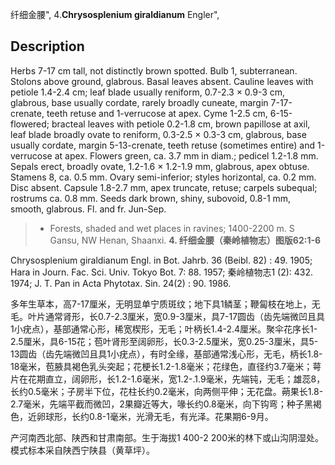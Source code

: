 纤细金腰",
4.**Chrysosplenium giraldianum** Engler",

## Description
Herbs 7-17 cm tall, not distinctly brown spotted. Bulb 1, subterranean. Stolons above ground, glabrous. Basal leaves absent. Cauline leaves with petiole 1.4-2.4 cm; leaf blade usually reniform, 0.7-2.3 × 0.9-3 cm, glabrous, base usually cordate, rarely broadly cuneate, margin 7-17-crenate, teeth retuse and 1-verrucose at apex. Cyme 1-2.5 cm, 6-15-flowered; bracteal leaves with petiole 0.2-1.8 cm, brown papillose at axil, leaf blade broadly ovate to reniform, 0.3-2.5 × 0.3-3 cm, glabrous, base usually cordate, margin 5-13-crenate, teeth retuse (sometimes entire) and 1-verrucose at apex. Flowers green, ca. 3.7 mm in diam.; pedicel 1.2-1.8 mm. Sepals erect, broadly ovate, 1.2-1.6 × 1.2-1.9 mm, glabrous, apex obtuse. Stamens 8, ca. 0.5 mm. Ovary semi-inferior; styles horizontal, ca. 0.2 mm. Disc absent. Capsule 1.8-2.7 mm, apex truncate, retuse; carpels subequal; rostrums ca. 0.8 mm. Seeds dark brown, shiny, subovoid, 0.8-1 mm, smooth, glabrous. Fl. and fr. Jun-Sep.

> * Forests, shaded and wet places in ravines; 1400-2200 m. S Gansu, NW Henan, Shaanxi.
**4. 纤细金腰（秦岭植物志）图版62:1-6**

Chrysosplenium giraldianum Engl. in Bot. Jahrb. 36 (Beibl. 82) : 49. 1905; Hara in Journ. Fac. Sci. Univ. Tokyo Bot. 7: 88. 1957; 秦岭植物志1 (2): 432. 1974; J. T. Pan in Acta Phytotax. Sin. 24(2) : 90. 1986.

多年生草本，高7-17厘米，无明显单宁质斑纹；地下具1鳞茎；鞭匐枝在地上，无毛。叶片通常肾形，长0.7-2.3厘米，宽0.9-3厘米，具7-17圆齿（齿先端微凹且具1小疣点），基部通常心形，稀宽楔形，无毛；叶柄长1.4-2.4厘米。聚伞花序长1-2.5厘米，具6-15花；苞叶肾形至阔卵形，长0.3-2.5厘米，宽0.25-3厘米，具5-13圆齿（齿先端微凹且具1小疣点），有时全缘，基部通常浅心形，无毛，柄长1.8-18毫米，苞腋具褐色乳头突起；花梗长1.2-1.8毫米；花绿色，直径约3.7毫米；萼片在花期直立，阔卵形，长1.2-1.6毫米，宽1.2-.1.9毫米，先端钝，无毛；雄蕊8，长约0.5毫米；子房半下位，花柱长约0.2毫米，向两侧平伸；无花盘。蒴果长1.8-2.7毫米，先端平截而微凹，2果瓣近等大，喙长约0.8毫米，向下钩弯；种子黑褐色，近卵球形，长约0.8-1毫米，光滑无毛，有光泽。花果期6-9月。

产河南西北部、陕西和甘肃南部。生于海拔1 400-2 200米的林下或山沟阴湿处。模式标本采自陕西宁陕县（黄草坪）。
